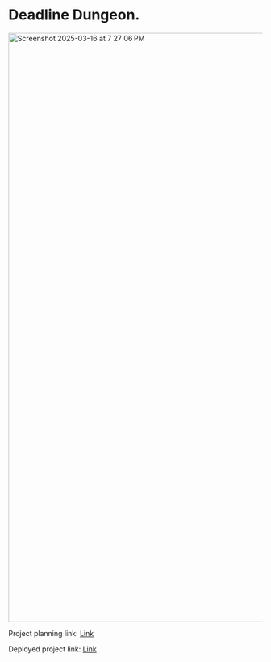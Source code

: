 # Deadline Dungeon.

<img width="1166" alt="Screenshot 2025-03-16 at 7 27 06 PM" src="https://github.com/user-attachments/assets/93e56f54-67e1-45ab-9700-dd20dac833bd" />

Project planning link: [Link](https://github.com/origamist3ve/Deadline-Dungeon/blob/main/Proposal.md)


Deployed project link: [Link](https://origamist3ve.github.io/Deadline-Dungeon/)

